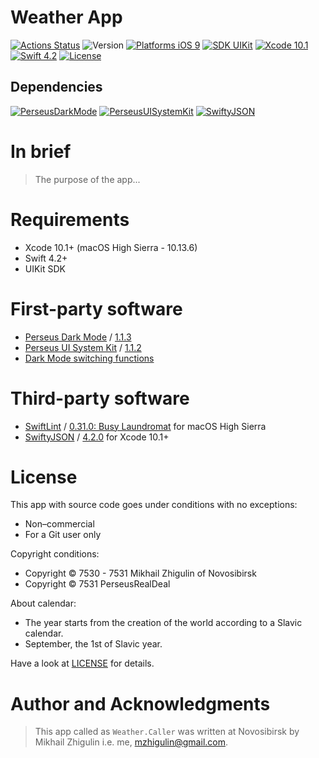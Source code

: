 # Weather App

[![Actions Status](https://github.com/perseusrealdeal/apple.weather/actions/workflows/main.yml/badge.svg)](https://github.com/perseusrealdeal/apple.weather/actions)
![Version](https://img.shields.io/badge/App_Version-1.0-green.svg)
[![Platforms iOS 9](https://img.shields.io/badge/Platform-iOS%209.3+-orange.svg)](https://en.wikipedia.org/wiki/IOS_9)
[![SDK UIKit](https://img.shields.io/badge/SDK-UIKit%20-blueviolet.svg)](https://developer.apple.com/documentation/uikit)
[![Xcode 10.1](https://img.shields.io/badge/Xcode-10.1+-red.svg)](https://en.wikipedia.org/wiki/Xcode)
[![Swift 4.2](https://img.shields.io/badge/Swift-4.2-red.svg)](https://docs.swift.org/swift-book/RevisionHistory/RevisionHistory.html)
[![License](http://img.shields.io/:License-MIT-blue.svg)](/LICENSE)

## Dependencies

[![PerseusDarkMode](http://img.shields.io/:PerseusDarkMode-1.1.3-green.svg)](https://github.com/perseusrealdeal/PerseusDarkMode/tree/1.1.3)
[![PerseusUISystemKit](http://img.shields.io/:PerseusUISystemKit-1.1.2-green.svg)](https://github.com/perseusrealdeal/PerseusUISystemKit/tree/1.1.2)
[![SwiftyJSON](http://img.shields.io/:SwiftyJSON-4.2.0-green.svg)](https://github.com/SwiftyJSON/SwiftyJSON/tree/4.2.0)

# In brief

> The purpose of the app...

# Requirements

- Xcode 10.1+ (macOS High Sierra - 10.13.6)
- Swift 4.2+
- UIKit SDK

# First-party software

- [Perseus Dark Mode](https://github.com/perseusrealdeal/PerseusDarkMode.git) / [1.1.3](https://github.com/perseusrealdeal/perseusdarkmode/releases/tag/1.1.3)
- [Perseus UI System Kit](https://github.com/perseusrealdeal/PerseusUISystemKit.git) / [1.1.2](https://github.com/perseusrealdeal/perseusuisystemkit/releases/tag/1.1.2)
- [Dark Mode switching functions](https://gist.github.com/perseusrealdeal/11b1bab47f13134832b859f49d9af706)

# Third-party software

- [SwiftLint](https://github.com/realm/SwiftLint) / [0.31.0: Busy Laundromat](https://github.com/realm/SwiftLint/releases/tag/0.31.0) for macOS High Sierra
- [SwiftyJSON](https://github.com/SwiftyJSON/SwiftyJSON) / [4.2.0](https://github.com/SwiftyJSON/SwiftyJSON/releases/tag/4.2.0) for Xcode 10.1+

# License

This app with source code goes under conditions with no exceptions: 

- Non–commercial
- For a Git user only

Copyright conditions:

- Copyright © 7530 - 7531 Mikhail Zhigulin of Novosibirsk
- Copyright © 7531 PerseusRealDeal

About calendar:

- The year starts from the creation of the world according to a Slavic calendar.
- September, the 1st of Slavic year.

Have a look at [LICENSE](/LICENSE) for details.

# Author and Acknowledgments

> This app called as `Weather.Caller` was written at Novosibirsk by Mikhail Zhigulin i.e. me, mzhigulin@gmail.com.
